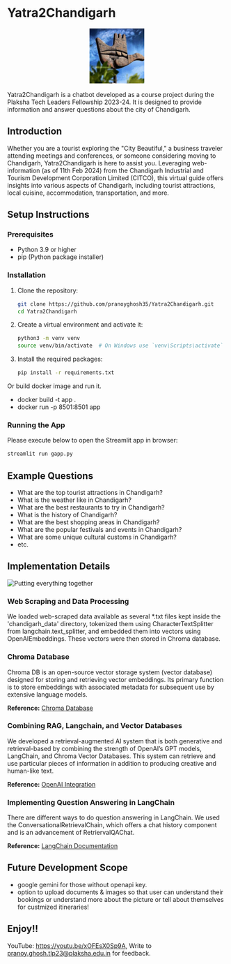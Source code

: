# Yatra2Chandigarh

<p align="center">
  <img src="backend/images/chandigarh_hand_symbol.jpg" alt="Open Hand" width="25%" height="25%">
</p>

Yatra2Chandigarh is a chatbot developed as a course project during the Plaksha Tech Leaders Fellowship 2023-24. It is designed to provide information and answer questions about the city of Chandigarh.

## Introduction

Whether you are a tourist exploring the "City Beautiful," a business traveler attending meetings and conferences, or someone considering moving to Chandigarh, Yatra2Chandigarh is here to assist you. Leveraging web-information (as of 11th Feb 2024) from the Chandigarh Industrial and Tourism Development Corporation Limited (CITCO), this virtual guide offers insights into various aspects of Chandigarh, including tourist attractions, local cuisine, accommodation, transportation, and more.

## Setup Instructions

### Prerequisites

- Python 3.9 or higher
- pip (Python package installer)

### Installation

1. Clone the repository:
    ```sh
    git clone https://github.com/pranoyghosh35/Yatra2Chandigarh.git
    cd Yatra2Chandigarh
    ```

2. Create a virtual environment and activate it:
    ```sh
    python3 -m venv venv
    source venv/bin/activate  # On Windows use `venv\Scripts\activate`
    ```

3. Install the required packages:
    ```sh
    pip install -r requirements.txt
    ```
    
Or build docker image and run it.

- docker build -t app .
- docker run -p 8501:8501 app

### Running the App

Please execute below to open the Streamlit app in browser:
```sh
streamlit run gapp.py
```

## Example Questions

- What are the top tourist attractions in Chandigarh?
- What is the weather like in Chandigarh?
- What are the best restaurants to try in Chandigarh?
- What is the history of Chandigarh?
- What are the best shopping areas in Chandigarh?
- What are the popular festivals and events in Chandigarh?
- What are some unique cultural customs in Chandigarh?
- etc.

## Implementation Details

![Putting everything together](https://av-eks-lekhak.s3.amazonaws.com/media/__sized__/article_images/4_J5W8UB8-thumbnail_webp-600x300.webp)

### Web Scraping and Data Processing

We loaded web-scraped data available as several *.txt files kept inside the 'chandigarh_data' directory, tokenized them using CharacterTextSplitter from langchain.text_splitter, and embedded them into vectors using OpenAIEmbeddings. These vectors were then stored in Chroma database.

### Chroma Database

Chroma DB is an open-source vector storage system (vector database) designed for storing and retrieving vector embeddings. Its primary function is to store embeddings with associated metadata for subsequent use by extensive language models.

**Reference:** [Chroma Database](https://python.langchain.com/docs/integrations/vectorstores/chroma)

### Combining RAG, Langchain, and Vector Databases

We developed a retrieval-augmented AI system that is both generative and retrieval-based by combining the strength of OpenAI’s GPT models, LangChain, and Chroma Vector Databases. This system can retrieve and use particular pieces of information in addition to producing creative and human-like text.

**Reference:** [OpenAI Integration](https://python.langchain.com/docs/integrations/platforms/openai)

### Implementing Question Answering in LangChain

There are different ways to do question answering in LangChain. We used the ConversationalRetrievalChain, which offers a chat history component and is an advancement of RetriervalQAChat.

**Reference:** [LangChain Documentation](https://python.langchain.com/docs/get_started/introduction)

## Future Development Scope

- google gemini for those without openapi key.
- option to upload documents & images so that user can understand their bookings or understand more about the picture or tell about themselves for custmized itineraries!

## Enjoy!!
YouTube: https://youtu.be/xOFEsX0Sp9A,
Write to pranoy.ghosh.tlp23@plaksha.edu.in for feedback.
